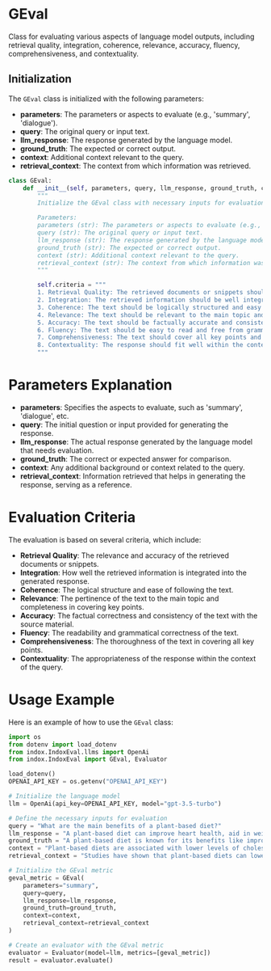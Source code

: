 # GEval

Class for evaluating various aspects of language model outputs, including retrieval quality, integration, coherence, relevance, accuracy, fluency, comprehensiveness, and contextuality.

## Initialization

The `GEval` class is initialized with the following parameters:

- **parameters**: The parameters or aspects to evaluate (e.g., 'summary', 'dialogue').
- **query**: The original query or input text.
- **llm_response**: The response generated by the language model.
- **ground_truth**: The expected or correct output.
- **context**: Additional context relevant to the query.
- **retrieval_context**: The context from which information was retrieved.

```python
class GEval:
    def __init__(self, parameters, query, llm_response, ground_truth, context, retrieval_context):
        """
        Initialize the GEval class with necessary inputs for evaluation.

        Parameters:
        parameters (str): The parameters or aspects to evaluate (e.g., 'summary', 'dialogue').
        query (str): The original query or input text.
        llm_response (str): The response generated by the language model.
        ground_truth (str): The expected or correct output.
        context (str): Additional context relevant to the query.
        retrieval_context (str): The context from which information was retrieved.
        """

        self.criteria = """
        1. Retrieval Quality: The retrieved documents or snippets should be relevant and accurate.
        2. Integration: The retrieved information should be well integrated into the generated response.
        3. Coherence: The text should be logically structured and easy to follow.
        4. Relevance: The text should be relevant to the main topic and cover all key points.
        5. Accuracy: The text should be factually accurate and consistent with the source material.
        6. Fluency: The text should be easy to read and free from grammatical errors.
        7. Comprehensiveness: The text should cover all key points and provide a thorough response.
        8. Contextuality: The response should fit well within the context of the query.
        """
```

# Parameters Explanation

- **parameters**: Specifies the aspects to evaluate, such as 'summary', 'dialogue', etc.
- **query**: The initial question or input provided for generating the response.
- **llm_response**: The actual response generated by the language model that needs evaluation.
- **ground_truth**: The correct or expected answer for comparison.
- **context**: Any additional background or context related to the query.
- **retrieval_context**: Information retrieved that helps in generating the response, serving as a reference.

# Evaluation Criteria

The evaluation is based on several criteria, which include:

- **Retrieval Quality**: The relevance and accuracy of the retrieved documents or snippets.
- **Integration**: How well the retrieved information is integrated into the generated response.
- **Coherence**: The logical structure and ease of following the text.
- **Relevance**: The pertinence of the text to the main topic and completeness in covering key points.
- **Accuracy**: The factual correctness and consistency of the text with the source material.
- **Fluency**: The readability and grammatical correctness of the text.
- **Comprehensiveness**: The thoroughness of the text in covering all key points.
- **Contextuality**: The appropriateness of the response within the context of the query.

# Usage Example

Here is an example of how to use the `GEval` class:

```python
import os
from dotenv import load_dotenv
from indox.IndoxEval.llms import OpenAi
from indox.IndoxEval import GEval, Evaluator

load_dotenv()
OPENAI_API_KEY = os.getenv("OPENAI_API_KEY")

# Initialize the language model
llm = OpenAi(api_key=OPENAI_API_KEY, model="gpt-3.5-turbo")

# Define the necessary inputs for evaluation
query = "What are the main benefits of a plant-based diet?"
llm_response = "A plant-based diet can improve heart health, aid in weight loss, and reduce the risk of chronic diseases."
ground_truth = "A plant-based diet is known for its benefits like improving cardiovascular health, aiding weight loss, and reducing the risk of chronic diseases such as diabetes and cancer."
context = "Plant-based diets are associated with lower levels of cholesterol and blood pressure."
retrieval_context = "Studies have shown that plant-based diets can lower the risk of heart disease and obesity."

# Initialize the GEval metric
geval_metric = GEval(
    parameters="summary",
    query=query,
    llm_response=llm_response,
    ground_truth=ground_truth,
    context=context,
    retrieval_context=retrieval_context
)

# Create an evaluator with the GEval metric
evaluator = Evaluator(model=llm, metrics=[geval_metric])
result = evaluator.evaluate()
```